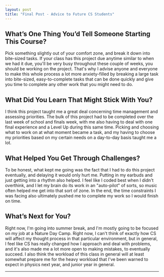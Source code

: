 ```yaml
---
layout: post
title: "Final Post - Advice to Future CS Students"
---
```


## What’s One Thing You’d Tell Someone Starting This Course?

Pick something slightly out of your comfort zone, and break it down into bite-sized tasks. If your class has this project due anytime similar to when we had it due, you'll be very busy throughout these couple of weeks, you should be working on the project. That's why I advise anyone and everyone to make this whole process a lot more anxiety-filled by breaking a large task into bite-sized, easy-to-complete tasks that can be done quickly and give you time to complete any other work that you might need to do.  

## What Did You Learn That Might Stick With You?

I think this project taught me a great deal concerning time management and assessing priorities. The bulk of this project had to be completed over the last week of school and finals week, with me also having to deal with one final experience and a Level Up during this same time. Picking and choosing what to work on at what moment became a task, and my having to choose my priorities based on my certain needs on a day-to-day basis taught me a lot. 

## What Helped You Get Through Challenges?

To be honest, what kept me going was the fact that I had to do this project eventually, and delaying it would only hurt me. Putting in my earbuds and just getting into a rhythm also helped. I feel like I coded best when I didn't overthink, and I let my brain do its work in an "auto-pilot" of sorts, so music often helped me get into that sort of zone. In the end, the time constraints I was facing also ultimately pushed me to complete my work so I would finish on time. 

## What’s Next for You?

Right now, I'm going into summer break, and I'm mostly going to be focused on my job at a Nature Day Camp. Right now, I can't think of exactly how CS will affect my thought process in that particular environment, but in general, I feel like CS has really changed how I approach and deal with problems, and it's also made me a lot more open to making mistakes, to eventually succeed. I also think the workload of this class in general will at least somewhat prepare me for the heavy workload that I've been warned to expect in physics next year, and junior year in general. 


---
